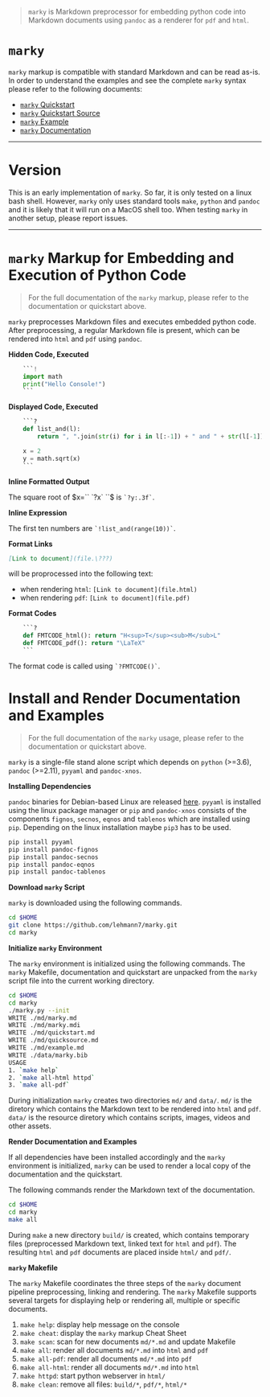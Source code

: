 > `marky` is Markdown preprocessor for embedding python code into 
> Markdown documents using `pandoc` as a renderer for `pdf` and `html`.

# `marky`

`marky` markup is compatible with standard Markdown and 
can be read  as-is.
In order to understand the examples and see the complete
`marky` syntax please refer to the following documents:

* [`marky` Quickstart](https://lehmann7.github.io/quickstart.html)
* [`marky` Quickstart Source](https://lehmann7.github.io/quicksource.html)
* [`marky` Example](https://lehmann7.github.io/example.html)
* [`marky` Documentation](https://lehmann7.github.io/marky.html)

---

# Version

This is an early implementation of `marky`. So far, it is only tested on
a linux bash shell. However, `marky` only uses standard tools `make`,
`python` and `pandoc` and it is likely that it will run on a MacOS shell
too. When testing `marky` in another setup, please report issues.

---

# `marky` Markup for Embedding and Execution of Python Code

> For the full documentation of the `marky` markup, please refer to the
> documentation or quickstart above.

`marky` preprocesses Markdown files and executes embedded python code.
After preprocessing, a regular Markdown file is present, which can be
rendered into `html` and `pdf` using `pandoc`.

**Hidden Code, Executed**

```python
	```!
	import math
	print("Hello Console!")
	```
```

**Displayed Code, Executed**

```python
	```?
	def list_and(l):
		return ", ".join(str(i) for i in l[:-1]) + " and " + str(l[-1])

	x = 2
	y = math.sqrt(x)
	```
```

**Inline Formatted Output**

The square root of $x=`` `?x` ``$ is `` `?y:.3f` ``.

**Inline Expression**

The first ten numbers are `` `!list_and(range(10))` ``.

**Format Links**

```md
[Link to document](file.\???)
```

will be proprocessed into the following text:
* when rendering `html`: `[Link to document](file.html)`
* when rendering `pdf`: `[Link to document](file.pdf)`

**Format Codes**

```python
	```?
	def FMTCODE_html(): return "H<sup>T</sup><sub>M</sub>L"
	def FMTCODE_pdf(): return "\LaTeX"
	```
```

The format code is called using `` `?FMTCODE()` ``.


# Install and Render Documentation and Examples

> For the full documentation of the `marky` usage, please refer to the
> documentation or quickstart above.

`marky` is a single-file stand alone script which depends on
`python` (>=3.6), `pandoc` (>=2.11), `pyyaml` and `pandoc-xnos`.

**Installing Dependencies**

`pandoc` binaries for Debian-based Linux are released
[here](https://github.com/jgm/pandoc/releases).
`pyyaml` is installed using the linux package manager or `pip` and
`pandoc-xnos` consists of the components `fignos`, `secnos`, `eqnos`
and `tablenos` which are installed using `pip`. Depending on the
linux installation maybe `pip3` has to be used.

```bash
pip install pyyaml
pip install pandoc-fignos
pip install pandoc-secnos
pip install pandoc-eqnos
pip install pandoc-tablenos
```

**Download `marky` Script**

`marky` is downloaded using the following commands.

```bash
cd $HOME
git clone https://github.com/lehmann7/marky.git
cd marky
```

**Initialize `marky` Environment**

The `marky` environment is initialized using the following commands.
The `marky` Makefile, documentation and quickstart are unpacked from
the `marky` script file into the current working directory.

```bash
cd $HOME
cd marky
./marky.py --init
WRITE ./md/marky.md
WRITE ./md/marky.mdi
WRITE ./md/quickstart.md
WRITE ./md/quicksource.md
WRITE ./md/example.md
WRITE ./data/marky.bib
USAGE
1. `make help`
2. `make all-html httpd`
3. `make all-pdf`
```

During initialization `marky` creates two directories `md/` and `data/`.
`md/` is the diretory which contains the Markdown text to be rendered
into `html` and `pdf`. `data/` is the resource diretory which contains
scripts, images, videos and other assets.

**Render Documentation and Examples**

If all dependencies have been installed accordingly and the `marky`
environment is initialized, `marky` can be used to render a local
copy of the documentation and the quickstart.

The following commands render the Markdown text of the documentation.

```bash
cd $HOME
cd marky
make all
```

During `make` a new directory `build/` is created, which contains
temporary files (preprocessed Markdown text, linked text for `html`
and `pdf`). The resulting `html` and `pdf` documents are placed inside
`html/` and `pdf/`.

**`marky` Makefile**

The `marky` Makefile coordinates the three steps of the `marky`
document pipeline preprocessing, linking and rendering.
The `marky` Makefile supports several targets for displaying help
or rendering all, multiple or specific documents.

1. `make help`: display help message on the console
2. `make cheat`: display the `marky` markup Cheat Sheet
3. `make scan`: scan for new documents `md/*.md` and update Makefile
4. `make all`: render all documents `md/*.md` into `html` and `pdf`
5. `make all-pdf`: render all documents `md/*.md` into `pdf`
6. `make all-html`: render all documents `md/*.md` into `html`
7. `make httpd`: start python webserver in `html/`
8. `make clean`: remove all files: `build/*`, `pdf/*`, `html/*`

